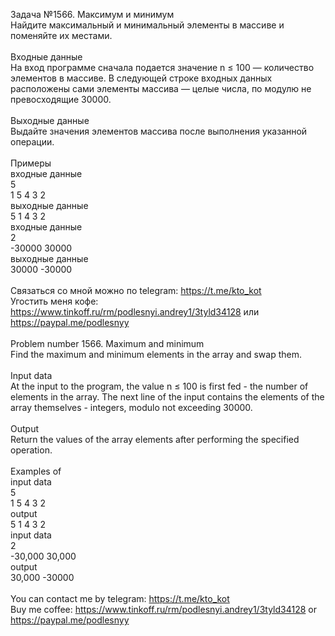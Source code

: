 Задача №1566. Максимум и минимум<br />Найдите максимальный и минимальный элементы в массиве и поменяйте их местами.<br /><br />Входные данные<br />На вход программе сначала подается значение n ≤ 100 — количество элементов в массиве. В следующей строке входных данных расположены сами элементы массива — целые числа, по модулю не превосходящие 30000.<br /><br />Выходные данные<br />Выдайте значения элементов массива после выполнения указанной операции.<br /><br />Примеры<br />входные данные<br />5<br />1 5 4 3 2<br />выходные данные<br />5 1 4 3 2 <br />входные данные<br />2<br />-30000 30000<br />выходные данные<br />30000 -30000 <br /><br />Связаться со мной можно по telegram: https://t.me/kto_kot<br />Угостить меня кофе: https://www.tinkoff.ru/rm/podlesnyi.andrey1/3tyld34128 или https://paypal.me/podlesnyy<br /><br />Problem number 1566. Maximum and minimum<br />Find the maximum and minimum elements in the array and swap them.<br /><br />Input data<br />At the input to the program, the value n ≤ 100 is first fed - the number of elements in the array. The next line of the input contains the elements of the array themselves - integers, modulo not exceeding 30000.<br /><br />Output<br />Return the values ​​of the array elements after performing the specified operation.<br /><br />Examples of<br />input data<br />5<br />1 5 4 3 2<br />output<br />5 1 4 3 2<br />input data<br />2<br />-30,000 30,000<br />output<br />30,000 -30000<br /><br /> You can contact me by telegram: https://t.me/kto_kot <br /> Buy me coffee: https://www.tinkoff.ru/rm/podlesnyi.andrey1/3tyld34128 or https://paypal.me/podlesnyy